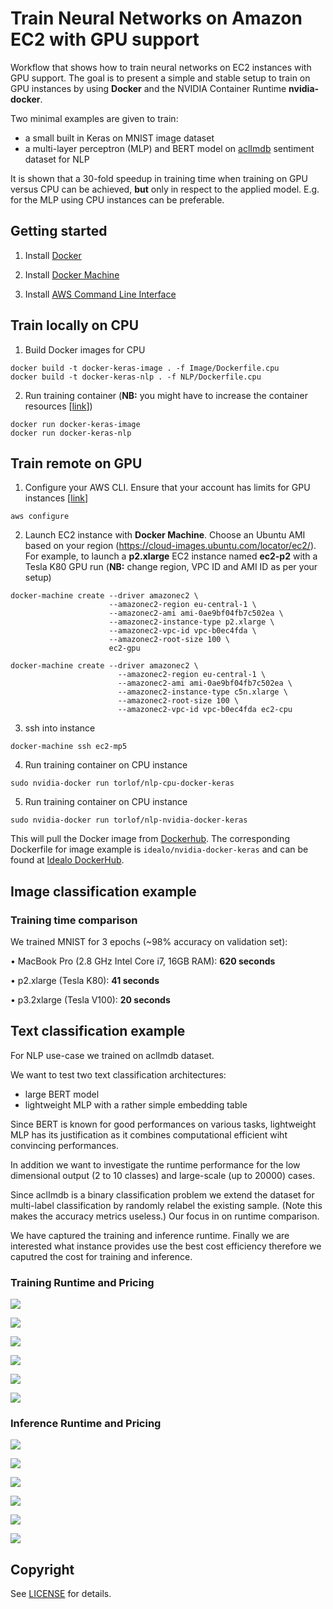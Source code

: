 # Train Neural Networks on Amazon EC2 with GPU support

Workflow that shows how to train neural networks on EC2 instances with GPU support. 
The goal is to present a simple and stable setup to train on GPU instances by using **Docker** and the NVIDIA Container 
Runtime **nvidia-docker**. 

Two minimal examples are given to train:
 - a small built in Keras on MNIST image dataset
 - a multi-layer perceptron (MLP) and BERT model on [aclImdb](https://ai.stanford.edu/~amaas/data/sentiment) sentiment dataset for NLP 
   
It is shown that a 30-fold speedup in training time when training on GPU versus CPU can be achieved, **but** only in respect
to the applied model. E.g. for the MLP using CPU instances can be preferable.


## Getting started

1. Install [Docker](https://docs.docker.com/install/)

2. Install [Docker Machine](https://docs.docker.com/machine/install-machine/)

3. Install [AWS Command Line Interface](https://docs.aws.amazon.com/cli/latest/userguide/installing.html)


## Train locally on CPU

1. Build Docker images for CPU
```
docker build -t docker-keras-image . -f Image/Dockerfile.cpu
docker build -t docker-keras-nlp . -f NLP/Dockerfile.cpu
```

2. Run training container (**NB:** you might have to increase the container resources [[link](https://docs.docker.com/config/containers/resource_constraints/)])
```
docker run docker-keras-image
docker run docker-keras-nlp
```


## Train remote on GPU

1. Configure your AWS CLI. Ensure that your account has limits for GPU instances [[link](https://docs.aws.amazon.com/AWSEC2/latest/UserGuide/ec2-resource-limits.html)]

```
aws configure
```

2. Launch EC2 instance with **Docker Machine**. Choose an Ubuntu AMI based on your region (https://cloud-images.ubuntu.com/locator/ec2/).
For example, to launch a **p2.xlarge** EC2 instance named **ec2-p2** with a Tesla K80 GPU run
(**NB:** change region, VPC ID and AMI ID as per your setup)

```
docker-machine create --driver amazonec2 \
                      --amazonec2-region eu-central-1 \
                      --amazonec2-ami ami-0ae9bf04fb7c502ea \
                      --amazonec2-instance-type p2.xlarge \
                      --amazonec2-vpc-id vpc-b0ec4fda \
                      --amazonec2-root-size 100 \
                      ec2-gpu
```
```
docker-machine create --driver amazonec2 \
                        --amazonec2-region eu-central-1 \
                        --amazonec2-ami ami-0ae9bf04fb7c502ea \
                        --amazonec2-instance-type c5n.xlarge \
                        --amazonec2-root-size 100 \
                        --amazonec2-vpc-id vpc-b0ec4fda ec2-cpu 
```

3. ssh into instance

```
docker-machine ssh ec2-mp5
```

4. Run training container on CPU instance

```
sudo nvidia-docker run torlof/nlp-cpu-docker-keras
```

5. Run training container on CPU instance

```
sudo nvidia-docker run torlof/nlp-nvidia-docker-keras
```

This will pull the Docker image from [Dockerhub](https://hub.docker.com/r/torlof/nlp-nvidia-docker-keras).
The corresponding Dockerfile for image example is `idealo/nvidia-docker-keras` and can be found 
at [Idealo DockerHub](https://hub.docker.com/r/idealo/nvidia-docker-keras).


## Image classification example
### Training time comparison

We trained MNIST for 3 epochs (~98% accuracy on validation set):

• MacBook Pro (2.8 GHz Intel Core i7, 16GB RAM): **620 seconds**

• p2.xlarge (Tesla K80): **41 seconds**

• p3.2xlarge (Tesla V100): **20 seconds**

## Text classification example
For NLP use-case we trained on aclImdb dataset.

We want to test two text classification architectures:
 - large BERT model 
 - lightweight MLP with a rather simple embedding table

Since BERT is known for good performances on various tasks, lightweight MLP has its justification as it combines 
computational efficient wiht convincing performances. 

In addition we want to investigate the runtime performance for the low dimensional output (2 to 10 classes) and 
large-scale (up to 20000) cases. 

Since aclImdb is a binary classification problem we extend the dataset for multi-label classification by randomly
relabel the existing sample. (Note this makes the accuracy metrics useless.) Our focus in on runtime comparison. 

We have captured the training and inference runtime. Finally we are interested what instance provides use the 
best cost efficiency therefore we caputred the cost for training and inference.

### Training Runtime and Pricing

![](plots/Training_Multilayer_Perceptron_Model_Runtime_.png)  

![](plots/Training_BERT_Model_Runtime_.png)

![](plots/Training_Multilayer_Perceptron_Model_Price_.png)  

![](plots/Training_BERT_Model_Price_.png)

![](plots/Training_Multilayer_Perceptron_Model__Runtime_vs_Costs_.png) 

![](plots/Training_BERT_Model__Runtime_vs_Costs_.png) 

### Inference Runtime and Pricing

![](plots/Inference_Multilayer_Perceptron_Model_Runtime_.png)  

![](plots/Inference_BERT_Model_Runtime_.png)

![](plots/Inference_Multilayer_Perceptron_Model_Price_.png)  

![](plots/Inference_BERT_Model_Price_.png)

![](plots/Inference_Multilayer_Perceptron_Model__Runtime_vs_Costs_.png)  

![](plots/Inference_BERT_Model__Runtime_vs_Costs_.png) 
## Copyright

See [LICENSE](LICENSE) for details.
